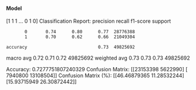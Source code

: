#### Model
[1 1 1 ... 0 1 0]
Classification Report:
              precision    recall  f1-score   support

           0       0.74      0.80      0.77  28776388
           1       0.70      0.62      0.66  21049304

    accuracy                           0.73  49825692
   macro avg       0.72      0.71      0.72  49825692
weighted avg       0.73      0.73      0.73  49825692

Accuracy: 0.7277751807240329
Confusion Matrix:
[[23153398  5622990]
 [ 7940800 13108504]]
Confusion Matrix (%):
[[46.46879365 11.28532244]
 [15.93715949 26.30872442]]
